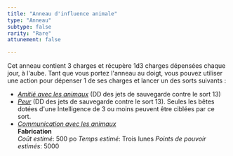 ```yaml
---
title: "Anneau d'influence animale"
type: "Anneau"
subtype: false
rarity: "Rare"
attunement: false

---
```

Cet anneau contient 3 charges et récupère 1d3 charges dépensées chaque jour, à l'aube. Tant que vous portez l'anneau au doigt, vous pouvez utiliser une action pour dépenser 1 de ses charges et lancer un des sorts suivants :
* [_Amitié avec les animaux_](/grimoire/amitie-avec-les-animaux/) (DD des jets de sauvegarde contre le sort 13)
* [_Peur_](/grimoire/peur/) (DD des jets de sauvegarde contre le sort 13). Seules les bêtes dotées d'une Intelligence de 3 ou moins peuvent être ciblées par ce sort.
* [_Communication avec les animaux_](/grimoire/communication-avec-les-animaux/)   
**Fabrication**  
*Coût estimé*: 500 po
*Temps estimé*: Trois lunes
*Points de pouvoir estimés*: 5000   
